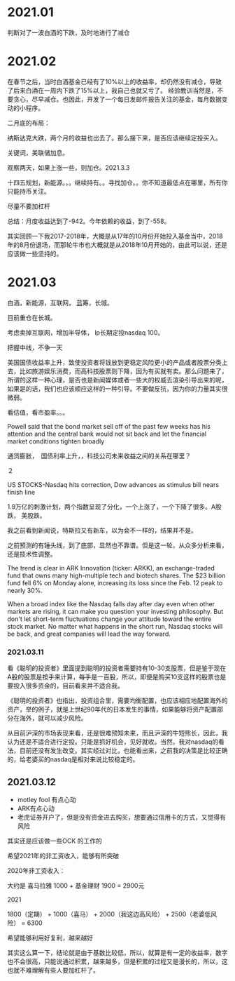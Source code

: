 # 2021.01

判断对了一波白酒的下跌，及时地进行了减仓



# 2021.02

在春节之后，当时白酒基金已经有了10%以上的收益率，却仍然没有减仓，导致了后来白酒在一周内下跌了15%以上，我自己也就又亏了。 经验教训当然是，不要贪心，尽早减仓。也因此，开发了一个每日发邮件报告关注的基金，每月数据变动的小程序。

二月底的布局：

纳斯达克大跌，两个月的收益也出去了。那么接下来，是否应该继续定投买入。

关键词，美联储加息。

观察两天，如果上涨一些，则加仓。2021.3.3

十四五规划，新能源。。。继续持有。。寻找加仓。。你不知道最低点在哪里，所有你只能持币关注。


尽量不要加杠杆


总结：月度收益达到了-942。今年依赖的收益，到了-558。

其实回顾一下我2017-2018年，大概是从17年的10月份开始投入基金当中，2018年的8月份退场，而那轮牛市也大概就是从2018年10月开始的，由此可以说，还是应该做一些坚持的。

# 2021.03

白酒，新能源，互联网， 蓝筹，长城。

目前重仓在长城。

考虑卖掉互联网，增加半导体， lp长期定投nasdaq 100。

把握中线，不争一天

美国国债收益率上升，致使投资者将钱放到更稳定风险更小的产品或者股票分类上去，比如旅游娱乐消费，而高科技股票则下降，因为有买就有卖。那么问题来了，所谓的这样一种心理，是否也是新闻媒体或者一些大的权威去渲染引导出来的呢，如果是的话，我们也应该顺应这样的一种引导。不要做反抗，因为你的力量其实很微弱。

看估值，看市盈率。。。


Powell said that the bond market sell off of the past few weeks has his attention and the central bank would not sit back and let the financial market conditions tighten broadly

通货膨胀，　国债利率上升，，科技公司未来收益之间的关系在哪里？

２

US STOCKS-Nasdaq hits correction, Dow advances as stimulus bill nears finish line

1.9万亿的刺激计划，两个指数呈现了分化，一个上涨了，一个下降了很多。A股跌， 美股跌。

我之前看到新闻说，特斯拉又有新车，以为会不一样的，结果并不是。

之前预测的有锤头线，到了底部，显然也不靠谱。但是这一轮，从众多分析来看，还是技术性调整。

The trend is clear in ARK Innovation (ticker: ARKK), an exchange-traded fund that owns many high-multiple tech and biotech shares. The $23 billion fund fell 6% on Monday alone, increasing its loss since the Feb. 12 peak to nearly 30%.

When a broad index like the Nasdaq falls day after day even when other markets are rising, it can make you question your investing philosophy. But don't let short-term fluctuations change your attitude toward the entire stock market. No matter what happens in the short run, Nasdaq stocks will be back, and great companies will lead the way forward.

### 2021.03.11

看《聪明的投资者》里面提到聪明的投资者需要持有10-30支股票，但是鉴于现在A股的股票是按手来计算，每手是一百股，所以，即便是购买10支这样的股票也是要投入很多资金的，目前看来并不适合我。

《聪明的投资者》也指出，投资组合里，需要均衡配置，也应该相应地配置海外的资产，举的例子，就是上世纪90年代的日本发生的事情，如果能够将资产配置部分在海外，就可以减少风险。

从目前沪深的市场表现来看，还是很难预知未来，而且沪深的牛短熊长，因此，我认为还是不适合进行定投。只能是抓好机会，见好就收。当然，我对nasdaq的看法，目前还没有发生改变。其实经过对比，也能看出来，之前我的决策是比较正确的，给老婆买的nasdaq是相对来说比较稳定的。

## 2021.03.12


- motley fool 有点心动
-  ARK有点心动
- 老虎证券开户了，但是没有资金进去购买，想要通过信用卡的方式，又觉得有风险



其实还是应该做一些OCK 的工作的

希望2021年的非工资收入，能够有所突破

2020年非工资收入：

大约是 喜马拉雅 1000 + 基金理财 1900 = 2900元

2021

1800（定期） + 1000（喜马） + 2000（我这边高风险）  + 2500（老婆低风险） =  6300

希望能够利用好复利，越来越好

其实这么算一下，结论就是由于基数比较低，所以，就算是有一定的收益率，数字也不会很高，只能说通过积累，越来越多，但是积累的过程又是漫长的，所以，这也就不难理解有些人要加杠杆了。



